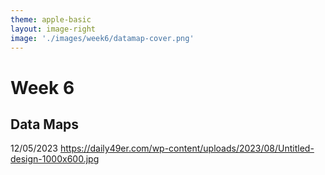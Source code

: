 ```yaml
---
theme: apple-basic
layout: image-right
image: './images/week6/datamap-cover.png'
---
```


# Week 6
## Data Maps
12/05/2023
https://daily49er.com/wp-content/uploads/2023/08/Untitled-design-1000x600.jpg